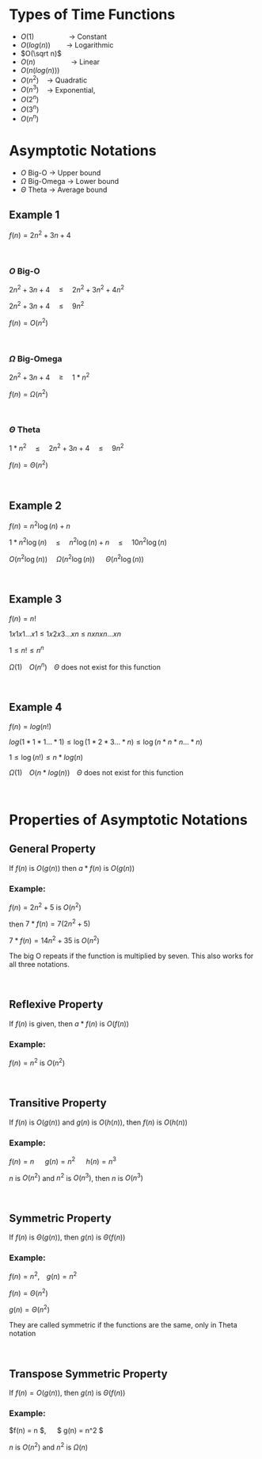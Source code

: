 # Types of Time Functions

- $O(1)$&emsp;&emsp;&emsp;&emsp;&emsp;-> Constant
- $O(log(n))$&emsp;&emsp; -> Logarithmic 
- $O(\sqrt n)$
- $O(n)$ &emsp;&emsp;&emsp;&emsp;&nbsp;&nbsp;&nbsp;-> Linear
- $O(n(log(n)))$
- $O(n^2)$ &nbsp;&nbsp;  -> Quadratic
- $O(n^3)$ &nbsp;&nbsp;  -> Exponential,
- $O(2^n)$
- $O(3^n)$
- $O(n^n)$

# Asymptotic Notations

- $O$ Big-O -> Upper bound
- $\Omega$ Big-Omega -> Lower bound
- $\Theta$ Theta -> Average bound

## Example 1

$f(n)=2n^2+3n+4$

<br>

### $O$ Big-O 

$2n^2+3n+4$&emsp;
$\leq$&emsp;
$2n^2+3n^2+4n^2$

$2n^2+3n+4$&emsp;
$\leq$&emsp;
$9n^2$

$f(n)=O(n^2)$

<br>

### $\Omega$ Big-Omega

$2n^2+3n+4$&emsp;
$\geq$&emsp;
$1*n^2$

$f(n)=\Omega(n^2)$

<br>

### $\Theta$ Theta

$1*n^2$&emsp;
$\leq$&emsp;
$2n^2+3n+4$&emsp;
$\leq$&emsp;
$9n^2$

$f(n)=\Theta(n^2)$

<br>

## Example 2

$f(n)=n^2\log(n)+n$

$1*n^2\log(n)$&emsp;
$\leq$&emsp;
$n^2\log(n)+n$&emsp;
$\leq$&emsp;
$10n^2\log(n)$

$O(n^2\log(n))$&emsp;
$\Omega(n^2\log(n))$ &emsp;
$\Theta(n^2\log(n))$

<br>

## Example 3

$f(n)=n!$

$1x1x1...x1$
$\leq$ 
$1x2x3...xn$
$\leq$
$nxnxn...xn$

$1\leq n!\leq n^n$

$\Omega(1)$&emsp;$O(n^n)$&emsp;$\Theta$ does not exist for this function

<br>

## Example 4

$f(n)=log(n!)$

$log(1*1*1... *1)\leq\log(1*2*3... *n)\leq\log(n*n*n... *n)$

$1\leq\log(n!)\leq n*log(n)$

$\Omega(1)$&emsp;$O(n*log(n))$&emsp;$\Theta$ does not exist for this function

<br>

# Properties of Asymptotic Notations

## General Property

If $f(n)$ is $O(g(n))$ then $a*f(n)$ is $O(g(n))$ 

### Example:

$f(n)=2n^2+5$ is $O(n^2)$

then $7*f(n)=7(2n^2+5)$

$7*f(n)=14n^2+35$ is $O(n^2)$

The big O repeats if the function is multiplied by seven. This also works for all three notations.

<br>

## Reflexive Property

If $f(n)$ is given, then $a*f(n)$ is $O(f(n))$ 

### Example:

$f(n)=n^2$ is $O(n^2)$

<br>

## Transitive Property

If $f(n)$ is $O(g(n))$ and $g(n)$ is $O(h(n))$, then $f(n)$ is $O(h(n))$

### Example:

$f(n)=n$ &emsp; $g(n)=n^2$ &emsp; $h(n)=n^3$

$n$ is $O(n^2)$ and $n^2$ is $O(n^3)$, then $n$ is $O(n^3)$

<br>

## Symmetric Property

If $f(n)$ is $\Theta(g(n))$, then $g(n)$ is $\Theta(f(n))$ 

### Example:

$f(n)=n^2$,&emsp;$g(n)=n^2$ 

$f(n)=\Theta(n^2)$

$g(n)=\Theta(n^2)$

They are called symmetric if the functions are the same, only in Theta notation

<br>

## Transpose Symmetric Property

If $f(n)=O(g(n))$, then $g(n)$ is $\Theta(f(n))$

### Example:

$f(n) = n $, &emsp; $ g(n) = n^2 $

$n$ is $O(n^2)$ and $n^2$ is $\Omega(n)$
